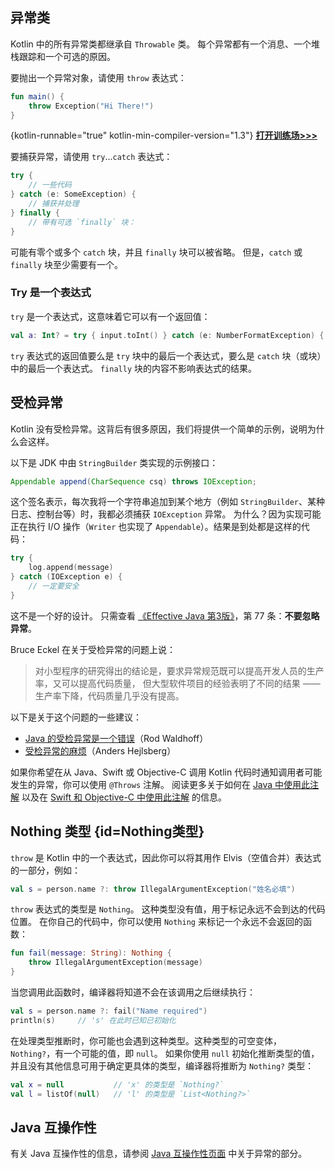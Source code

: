 [//]: # (title: 异常)

## 异常类

Kotlin 中的所有异常类都继承自 `Throwable` 类。
每个异常都有一个消息、一个堆栈跟踪和一个可选的原因。

要抛出一个异常对象，请使用 `throw` 表达式：

```kotlin
fun main() {
    throw Exception("Hi There!")
}
```
{kotlin-runnable="true" kotlin-min-compiler-version="1.3"}
[**打开训练场>>>**](https://play.kotlinlang.org/editor/v1/N4Igxg9gJgpiBcIBmBXAdgAgLYEMCWaAFAJQbAA6alGNGALgBYBOEA7hgKIAeYMADnTwQi5EAAk8GACoMYTGAEJRxSpQC%2BIADQg6OJgHMYdAAoAbHHSQQmWBCABWOAG44t4CFj55TcgGpyAZyE0OwBGADoATnCAJgAGEDUgA?_gl=1*hbha38*_ga*MjA2MDI3NDc5My4xNjk0OTQwMzc2*_ga_9J976DJZ68*MTcwMTM4OTI2Ni41MS4xLjE3MDEzODk0OTIuNjAuMC4w&_ga=2.176031138.1244175791.1701270364-2060274793.1694940376)

要捕获异常，请使用 `try`...`catch` 表达式：

```kotlin
try {
    // 一些代码
} catch (e: SomeException) {
    // 捕获并处理
} finally {
    // 带有可选 `finally` 块：
}
```

可能有零个或多个 `catch` 块，并且 `finally` 块可以被省略。
但是，`catch` 或 `finally` 块至少需要有一个。

### Try 是一个表达式

`try` 是一个表达式，这意味着它可以有一个返回值：

```kotlin
val a: Int? = try { input.toInt() } catch (e: NumberFormatException) { null }
```

`try` 表达式的返回值要么是 `try` 块中的最后一个表达式，要么是 `catch` 块（或块）中的最后一个表达式。
`finally` 块的内容不影响表达式的结果。

## 受检异常

Kotlin 没有受检异常。这背后有很多原因，我们将提供一个简单的示例，说明为什么会这样。

以下是 JDK 中由 `StringBuilder` 类实现的示例接口：

```java
Appendable append(CharSequence csq) throws IOException;
```

这个签名表示，每次我将一个字符串追加到某个地方（例如 `StringBuilder`、某种日志、控制台等）时，我都必须捕获 `IOException` 异常。
为什么？因为实现可能正在执行 I/O 操作（`Writer` 也实现了 `Appendable`）。结果是到处都是这样的代码：

```kotlin
try {
    log.append(message)
} catch (IOException e) {
    // 一定要安全
}
```

这不是一个好的设计。
只需查看 [《Effective Java 第3版》](https://www.oracle.com/technetwork/java/effectivejava-136174.html)，第 77 条：**不要忽略异常**。

Bruce Eckel 在关于受检异常的问题上说：

> 对小型程序的研究得出的结论是，要求异常规范既可以提高开发人员的生产率，又可以提高代码质量，
> 但大型软件项目的经验表明了不同的结果 —— 生产率下降，代码质量几乎没有提高。

以下是关于这个问题的一些建议：

* [Java 的受检异常是一个错误](https://radio-weblogs.com/0122027/stories/2003/04/01/JavasCheckedExceptionsWereAMistake.html)（Rod Waldhoff）
* [受检异常的麻烦](https://www.artima.com/intv/handcuffs.html)（Anders Hejlsberg）

如果你希望在从 Java、Swift 或 Objective-C 调用 Kotlin 代码时通知调用者可能发生的异常，你可以使用 `@Throws` 注解。
阅读更多关于如何在 [Java 中使用此注解](java-to-kotlin-interop.md#checked-exceptions)
以及在 [Swift 和 Objective-C 中使用此注解](native-objc-interop.md#errors-and-exceptions) 的信息。

## Nothing 类型 {id=Nothing类型}

`throw` 是 Kotlin 中的一个表达式，因此你可以将其用作 Elvis（空值合并）表达式的一部分，例如：

```kotlin
val s = person.name ?: throw IllegalArgumentException("姓名必填")
```

`throw` 表达式的类型是 `Nothing`。
这种类型没有值，用于标记永远不会到达的代码位置。
在你自己的代码中，你可以使用 `Nothing` 来标记一个永远不会返回的函数：

```kotlin
fun fail(message: String): Nothing {
    throw IllegalArgumentException(message)
}
```

当您调用此函数时，编译器将知道不会在该调用之后继续执行：

```kotlin
val s = person.name ?: fail("Name required")
println(s)     // 's' 在此时已知已初始化
```

在处理类型推断时，你可能也会遇到这种类型。这种类型的可空变体，`Nothing?`，有一个可能的值，即 `null`。
如果你使用 `null` 初始化推断类型的值，并且没有其他信息可用于确定更具体的类型，编译器将推断为 `Nothing?` 类型：

```kotlin
val x = null           // 'x' 的类型是 `Nothing?`
val l = listOf(null)   // 'l' 的类型是 `List<Nothing?>`
```

## Java 互操作性

有关 Java 互操作性的信息，请参阅 [Java 互操作性页面](java-interop.md) 中关于异常的部分。
